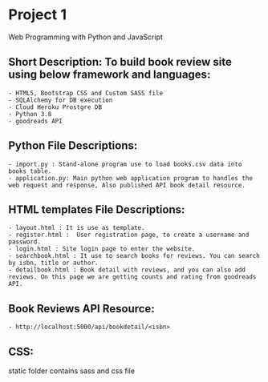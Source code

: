 # Project 1

Web Programming with Python and JavaScript

Short Description: To build book review site using below framework and languages:
---------------------------------------------------------------------------------
	- HTML5, Bootstrap CSS and Custom SASS file
	- SQLAlchemy for DB execution
	- Cloud Heroku Prostgre DB  
	- Python 3.8
	- goodreads API

Python File Descriptions:
------------------------
	- import.py : Stand-alone program use to load books.csv data into books table.
	- application.py: Main python web application program to handles the web request and response, Also published API book detail resource. 


HTML templates File Descriptions:
------------------------
	- layout.html : It is use as template.
	- register.html :  User registration page, to create a username and password.
	- login.html : Site login page to enter the website.
	- searchbook.html : It use to search books for reviews. You can search by isbn, title or author.
	- detailbook.html : Book detail with reviews, and you can also add reviews. On this page we are getting counts and rating from goodreads API.

Book Reviews API Resource:
--------------------------
	- http://localhost:5000/api/bookdetail/<isbn>


CSS:
---
 static folder contains sass and css file
 

